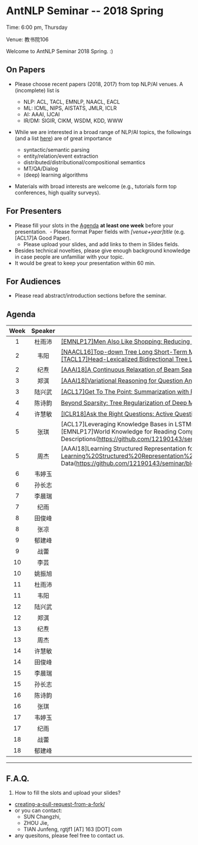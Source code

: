  # AntNLP Seminar -- 2018 Spring

Time: 6:00 pm, Thursday

Venue: 教书院106

Welcome to AntNLP Seminar 2018 Spring. :)

## On Papers

- Please choose recent papers (2018, 2017) from top NLP/AI venues. A (incomplete) list is
  - NLP: ACL, TACL, EMNLP, NAACL, EACL
  - ML:  ICML, NIPS, AISTATS, JMLR, ICLR
  - AI:  AAAI, IJCAI
  - IR/DM: SIGIR, CIKM, WSDM, KDD, WWW

- While we are interested in a broad range of NLP/AI topics, the followings (and a list [here](https://slack-files.com/T22T1UP8Q-F726RJERH-9a39cc3d9a)) are of great importance

  - syntactic/semantic parsing
  - entity/relation/event extraction
  - distributed/distributional/compositional semantics
  - MT/QA/Dialog
  - (deep) learning algorithms

- Materials with broad interests are welcome (e.g., tutorials form top conferences, high quality surveys).

## For Presenters

- Please fill your slots in the [Agenda](#agenda) **at least one week** before your presentation.
  - Please format Paper fields with *[venue+year]title* (e.g. [ACL17]A Good Paper).
  - Please upload your slides, and add links to them in Slides fields.
- Besides technical novelties, please give enough background knowledge in case people are unfamiliar with your topic.
- It would be great to keep your presentation within 60 min.

## For Audiences

- Please read abstract/introduction sections before the seminar.

## Agenda

Week   | Speaker   | Paper   | Slides
:---:  | :---: | --- | :---:
1      | 杜雨沛 | [[EMNLP17]Men Also Like Shopping: Reducing Gender Bias Amplification using Corpus-level Constraints](Week1/Men-also-shopping.pdf)    |[slides](Week1/Pre_March1st.pdf)
2 | 韦阳 | [[NAACL16]Top-down Tree Long Short-Term Memory Networks](Week2/Top-down%20Tree%20Long%20Short-Term%20Memory%20Networks.pdf)<br/>[[TACL17]Head-Lexicalized Bidirectional Tree LSTMs](https://github.com/AntNLP/seminar/blob/master/2018Spring/Week2/Head-Lexicalized%20Bidirectional%20Tree%20LSTMs.pdf) |[slides1](Week2/weiyang-slides-week2.pdf)<br/>[slides2](https://github.com/AntNLP/seminar/blob/master/2018Spring/Week2/weiyang-slides-week2-2.pdf)
2 | 纪焘 | [[AAAI18]A Continuous Relaxation of Beam Search for End-to-end Training of Neural Sequence Models](https://github.com/AntNLP/seminar/blob/master/2018Spring/Week2/A-Continuous-Relaxation-of-Beam-Search-for-E2E-Training-of-Neural-Sequence-Models.pdf) | [slides](https://github.com/AntNLP/seminar/blob/master/2018Spring/Week2/Slides-A-Continuous-Relaxation-of-Beam-Search-for-E2E-Training-of-Neural-Sequence-Models.pdf)|
3 | 郑淇 | [[AAAI18]Variational Reasoning for Question Answering with Knowledge Graph](https://github.com/AntNLP/seminar/blob/master/2018Spring/Week3/Variational-Reasoning-for-Question-Answering-with-Knowledge-Graph.pdf) | [slides](https://github.com/AntNLP/seminar/blob/master/2018Spring/Week3/Slides-Variational-Reasoning-for-Question-Answering-with-Knowledge-Graph.pptx) |
3 | 陆兴武 | [[ACL17]Get To The Point: Summarization with Pointer-Generator Networks](https://github.com/AntNLP/seminar/blob/master/2018Spring/Week3/Get%20To%20The%20Point%20Summarization%20with%20Pointer-Ge.pdf) | [slides](Week3/luxingwu-slides-week3.pdf.pdf) |
4 | 陈诗韵 | [Beyond Sparsity: Tree Regularization of Deep Models for Interpretability](https://github.com/AntNLP/seminar/blob/master/2018Spring/Week4/Beyond%20Sparsity%20Tree%20Regularization%20of%20Deep%20Models%20for%20Interpretability%20.pdf) | [slides](https://github.com/AntNLP/seminar/blob/master/2018Spring/Week4/Decision%20Tree.pdf) |
4 | 许慧敏 | [[ICLR18]Ask the Right Questions: Active Question Reformulation with Reinforcement Learning ](https://github.com/AntNLP/seminar/blob/master/2018Spring/Week4/Ask%20the%20Right%20Questions_Active%20Question%20Reformulation%20with%20Reinforcement%20Learning.pdf) | |
5 | 张琪 | [ACL17]Leveraging Knowledge Bases in LSTMs for Improving Machine Reading(https://github.com/12190143/seminar/blob/master/2018Spring/week5/%5BACL2017%5DLeveraging%20Knowledge%20Bases%20in%20LSTMs%20for%20Improving%20Machine%20Reading.pdf);[EMNLP17]World Knowledge for Reading Comprehension Rare Entity Prediction with Hierarchical LSTMs Using External Descriptions(https://github.com/12190143/seminar/blob/master/2018Spring/week5/%5BEMNLP2017%5DWorld%20Knowledge%20for%20Reading%20Comprehension%20Rare%20Entity%20Prediction%20with%20Hierarchical%20LSTMs%20Using%20External%20Descriptions.pdf) | [slides](https://github.com/12190143/seminar/blob/master/2018Spring/week5/acl17%2Bemnlp17.pptx) |
5 | 周杰 | [AAAI18]Learning Structured Representation for Text Classification via Reinforcement Learning(https://github.com/12190143/seminar/blob/master/2018Spring/week5/AAAI2018-Learning%20Structured%20Representation%20for%20Text%20Classification%20via%20Reinforcement%20Learning%20.pdf); [AAAI18]-Reinforcement Learning for Relation Classification from Noisy Data(https://github.com/12190143/seminar/blob/master/2018Spring/week5/AAAI2018-Reinforcement%20Learning%20for%20Relation%20Classification%20from%20Noisy%20Data.pdf)  | [slides](https://github.com/12190143/seminar/blob/master/2018Spring/week5/AAAI18ReinforcementLearning.pdf) |
6 | 韦婷玉 |  | |
6 | 孙长志 |  | |
7 | 李晨瑞 |  | |
7 | 纪雨 |  | |
8 | 田俊峰 |  | |
8 | 张凉 |  | |
9 | 郁建峰 |  | |
9 | 战蕾 |  | |
10 | 李芸 |  | |
10 | 姚振旭 |  | |
11 | 杜雨沛 |  | |
11 | 韦阳 |  | |
12 | 陆兴武 |  | |
12 | 郑淇 |  | |
13 | 纪焘 |  | |
13 | 周杰 |  | |
14 | 许慧敏 |  | |
14 | 田俊峰 |  | |
15 | 李晨瑞 |  | |
15 | 孙长志 |  | |
16 | 陈诗韵 |  | |
16 | 张琪 |  | |
17 | 韦婷玉 |  | |
17 | 纪雨 |  | |
18 | 战蕾 |  | |
18 | 郁建峰 |  | |

---
## F.A.Q.

1. How to fill the slots and upload your slides?
- [creating-a-pull-request-from-a-fork/](https://help.github.com/articles/creating-a-pull-request-from-a-fork/)
- or you can contact:
  - SUN  Changzhi,
  - ZHOU Jie, 
  - TIAN Junfeng, rgtjf1 [AT] 163 [DOT] com
- any quesitons, please feel free to contact us.







